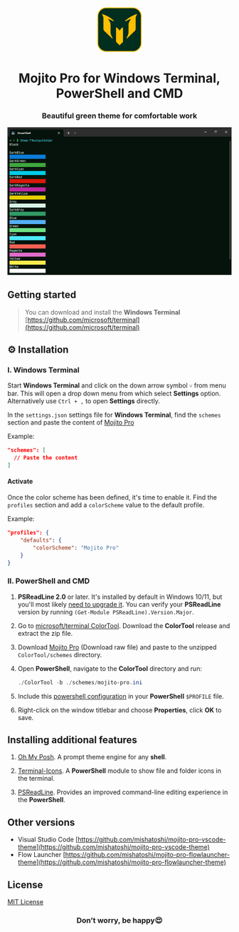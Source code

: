 <div align="center">
  <img src="./images/mojito-pro-logo.png" width="100px" height="100px">
  <h1>Mojito Pro for Windows Terminal, PowerShell and CMD</h1>
  <h3>Beautiful green theme for comfortable work</h3>
</div>

<div align="center">
  <img src="./images/Mojito Pro for Terminal.png">
</div>

## Getting started

> You can download and install the **Windows Terminal** [https://github.com/microsoft/terminal](https://github.com/microsoft/terminal)
>

## ⚙️ Installation

### I. Windows Terminal

Start **Windows Terminal** and click on the down arrow symbol `˅` from menu bar. This will open a drop down menu from which select **Settings** option. Alternatively use `Ctrl + ,` to open **Settings** directly.

In the `settings.json` settings file for **Windows Terminal**, find the `schemes` section and paste the content of [Mojito Pro](https://raw.githubusercontent.com/mishatoshi/mojito-pro-windows-terminal/master/mojito-pro.json)

Example:

```json
"schemes": [
  // Paste the content
]
```

#### Activate

Once the color scheme has been defined, it's time to enable it. Find the `profiles` section and add a `colorScheme` value to the default profile.

Example:

```json
"profiles": {
    "defaults": {
        "colorScheme": "Mojito Pro"
    }
}
```

### II. PowerShell and CMD

1. **PSReadLine 2.0** or later. It's installed by default in Windows 10/11, but you'll most likely [need to upgrade it](https://github.com/lzybkr/PSReadLine#user-content-upgrading). You can verify your **PSReadLine** version by running `(Get-Module PSReadLine).Version.Major`.
1. Go to [microsoft/terminal ColorTool](https://github.com/Microsoft/Terminal/tree/main/src/tools/ColorTool#installing). Download the **ColorTool** release and extract the zip file.
1. Download [Mojito Pro](https://github.com/mishatoshi/mojito-pro-windows-terminal/blob/master/ColorTool%20Schemes/mojito-pro.ini) (Download raw file) and paste to the unzipped `ColorTool/schemes` directory.

1. Open **PowerShell**, navigate to the **ColorTool** directory and run:

    ```PowerShell
    ./ColorTool -b ./schemes/mojito-pro.ini
    ```

1. Include this [powershell configuration](./Microsoft.PowerShell_profile.ps1) in your **PowerShell** `$PROFILE` file.

1. Right-click on the window titlebar and choose **Properties**, click **OK** to save.

## Installing additional features

1. [Oh My Posh](https://github.com/JanDeDobbeleer/oh-my-posh). A prompt theme engine for any **shell**.

1. [Terminal-Icons](https://github.com/devblackops/Terminal-Icons). A **PowerShell** module to show file and folder icons in the terminal.

1. [PSReadLine](https://docs.microsoft.com/en-us/powershell/module/psreadline/about/about_psreadline?view=powershell-7.2). Provides an improved command-line editing experience in the **PowerShell**.

## Other versions

* Visual Studio Code [https://github.com/mishatoshi/mojito-pro-vscode-theme](https://github.com/mishatoshi/mojito-pro-vscode-theme)
* Flow Launcher [https://github.com/mishatoshi/mojito-pro-flowlauncher-theme](https://github.com/mishatoshi/mojito-pro-flowlauncher-theme)

## License

[MIT License](./LICENSE)

<h3 align="center">Don’t worry, be happy😍</h3>
